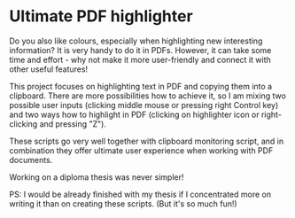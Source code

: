 # Ultimate PDF highlighter

Do you also like colours, especially when highlighting new interesting information? It is very handy to do it in PDFs. However, it can take some time and effort - why not make it more user-friendly and connect it with other useful features!

This project focuses on highlighting text in PDF and copying them into a clipboard. There are more possibilities how to achieve it, so I am mixing two possible user inputs (clicking middle mouse or pressing right Control key) and two ways how to highlight in PDF (clicking on highlighter icon or right-clicking and pressing "Z").

These scripts go very well together with clipboard monitoring script, and in combination they offer ultimate user experience when working with PDF documents.

Working on a diploma thesis was never simpler!

PS: I would be already finished with my thesis if I concentrated more on writing it than on creating these scripts. (But it's so much fun!)
